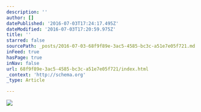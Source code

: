 ```yaml
---
description: ''
author: []
datePublished: '2016-07-03T17:24:17.495Z'
dateModified: '2016-07-03T17:20:59.975Z'
title: ''
starred: false
sourcePath: _posts/2016-07-03-68f9f89e-3ac5-4585-bc3c-a51e7e05f721.md
inFeed: true
hasPage: true
inNav: false
url: 68f9f89e-3ac5-4585-bc3c-a51e7e05f721/index.html
_context: 'http://schema.org'
_type: Article

---
```

![](https://the-grid-user-content.s3-us-west-2.amazonaws.com/229b9ee6-3d62-47b5-9056-14be2fa9c6f7.gif)
